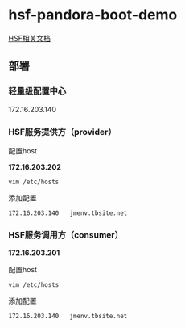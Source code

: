 # hsf-pandora-boot-demo

[HSF相关文档](https://help.aliyun.com/document_detail/100087.html?spm=a2c4g.11186623.6.972.26ef7f2eTzFTcH)

## 部署

### 轻量级配置中心

172.16.203.140

### HSF服务提供方（provider）

配置host

**172.16.203.202**

```shell
vim /etc/hosts
```

添加配置

```shell
172.16.203.140   jmenv.tbsite.net
```

### HSF服务调用方（consumer）

**172.16.203.201**

配置host

```shell
vim /etc/hosts
```

添加配置

```shell
172.16.203.140   jmenv.tbsite.net
```
